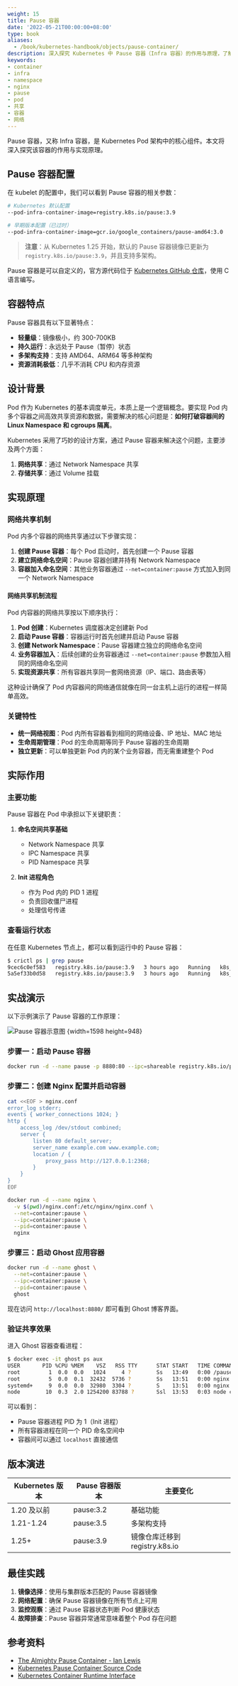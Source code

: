 ```yaml
---
weight: 15
title: Pause 容器
date: '2022-05-21T00:00:00+08:00'
type: book
aliases:
  - /book/kubernetes-handbook/objects/pause-container/
description: 深入探究 Kubernetes 中 Pause 容器（Infra 容器）的作用与原理，了解它如何实现 Pod 内容器间的网络命名空间共享，以及在 Pod 生命周期管理中的关键作用。
keywords:
- container
- infra
- namespace
- nginx
- pause
- pod
- 共享
- 容器
- 网络
---
```


Pause 容器，又称 Infra 容器，是 Kubernetes Pod 架构中的核心组件。本文将深入探究该容器的作用与实现原理。

## Pause 容器配置

在 kubelet 的配置中，我们可以看到 Pause 容器的相关参数：

```bash
# Kubernetes 默认配置
--pod-infra-container-image=registry.k8s.io/pause:3.9

# 早期版本配置（已过时）
--pod-infra-container-image=gcr.io/google_containers/pause-amd64:3.0
```

> **注意**：从 Kubernetes 1.25 开始，默认的 Pause 容器镜像已更新为 `registry.k8s.io/pause:3.9`，并且支持多架构。

Pause 容器是可以自定义的，官方源代码位于 [Kubernetes GitHub 仓库](https://github.com/kubernetes/kubernetes/tree/master/build/pause)，使用 C 语言编写。

## 容器特点

Pause 容器具有以下显著特点：

- **轻量级**：镜像极小，约 300-700KB
- **持久运行**：永远处于 Pause（暂停）状态
- **多架构支持**：支持 AMD64、ARM64 等多种架构
- **资源消耗极低**：几乎不消耗 CPU 和内存资源

## 设计背景

Pod 作为 Kubernetes 的基本调度单元，本质上是一个逻辑概念。要实现 Pod 内多个容器之间高效共享资源和数据，需要解决的核心问题是：**如何打破容器间的 Linux Namespace 和 cgroups 隔离**。

Kubernetes 采用了巧妙的设计方案，通过 Pause 容器来解决这个问题，主要涉及两个方面：

1. **网络共享**：通过 Network Namespace 共享
2. **存储共享**：通过 Volume 挂载

## 实现原理

### 网络共享机制

Pod 内多个容器的网络共享通过以下步骤实现：

1. **创建 Pause 容器**：每个 Pod 启动时，首先创建一个 Pause 容器
2. **建立网络命名空间**：Pause 容器创建并持有 Network Namespace
3. **容器加入命名空间**：其他业务容器通过 `--net=container:pause` 方式加入到同一个 Network Namespace

#### 网络共享机制流程

Pod 内容器的网络共享按以下顺序执行：

1. **Pod 创建**：Kubernetes 调度器决定创建新 Pod
2. **启动 Pause 容器**：容器运行时首先创建并启动 Pause 容器
3. **创建 Network Namespace**：Pause 容器建立独立的网络命名空间
4. **业务容器加入**：后续创建的业务容器通过 `--net=container:pause` 参数加入相同的网络命名空间
5. **实现资源共享**：所有容器共享同一套网络资源（IP、端口、路由表等）

这种设计确保了 Pod 内容器间的网络通信就像在同一台主机上运行的进程一样简单高效。

### 关键特性

- **统一网络视图**：Pod 内所有容器看到相同的网络设备、IP 地址、MAC 地址
- **生命周期管理**：Pod 的生命周期等同于 Pause 容器的生命周期
- **独立更新**：可以单独更新 Pod 内的某个业务容器，而无需重建整个 Pod

## 实际作用

### 主要功能

Pause 容器在 Pod 中承担以下关键职责：

1. **命名空间共享基础**
   - Network Namespace 共享
   - IPC Namespace 共享  
   - PID Namespace 共享

2. **Init 进程角色**
   - 作为 Pod 内的 PID 1 进程
   - 负责回收僵尸进程
   - 处理信号传递

### 查看运行状态

在任意 Kubernetes 节点上，都可以看到运行中的 Pause 容器：

```bash
$ crictl ps | grep pause
9cec6c0ef583   registry.k8s.io/pause:3.9   3 hours ago   Running   k8s_POD_nginx-deployment-...
5a5ef33b0d58   registry.k8s.io/pause:3.9   3 hours ago   Running   k8s_POD_redis-cluster-...
```

## 实战演示

以下示例演示了 Pause 容器的工作原理：

![Pause 容器示意图](https://assets.jimmysong.io/images/book/kubernetes-handbook/objects/pause-container/pause-container.webp)
{width=1598 height=948}

### 步骤一：启动 Pause 容器

```bash
docker run -d --name pause -p 8880:80 --ipc=shareable registry.k8s.io/pause:3.9
```

### 步骤二：创建 Nginx 配置并启动容器

```bash
cat <<EOF > nginx.conf
error_log stderr;
events { worker_connections 1024; }
http {
    access_log /dev/stdout combined;
    server {
        listen 80 default_server;
        server_name example.com www.example.com;
        location / {
            proxy_pass http://127.0.0.1:2368;
        }
    }
}
EOF

docker run -d --name nginx \
  -v $(pwd)/nginx.conf:/etc/nginx/nginx.conf \
  --net=container:pause \
  --ipc=container:pause \
  --pid=container:pause \
  nginx
```

### 步骤三：启动 Ghost 应用容器

```bash
docker run -d --name ghost \
  --net=container:pause \
  --ipc=container:pause \
  --pid=container:pause \
  ghost
```

现在访问 `http://localhost:8880/` 即可看到 Ghost 博客界面。

### 验证共享效果

进入 Ghost 容器查看进程：

```bash
$ docker exec -it ghost ps aux
USER       PID %CPU %MEM    VSZ   RSS TTY      STAT START   TIME COMMAND
root         1  0.0  0.0   1024     4 ?        Ss   13:49   0:00 /pause
root         5  0.0  0.1  32432  5736 ?        Ss   13:51   0:00 nginx: master process
systemd+     9  0.0  0.0  32980  3304 ?        S    13:51   0:00 nginx: worker process
node        10  0.3  2.0 1254200 83788 ?       Ssl  13:53   0:03 node current/index.js
```

可以看到：

- Pause 容器进程 PID 为 1（Init 进程）
- 所有容器进程在同一个 PID 命名空间中
- 容器间可以通过 `localhost` 直接通信

## 版本演进

| Kubernetes 版本 | Pause 容器版本 | 主要变化 |
|------------------|----------------|----------|
| 1.20 及以前 | pause:3.2 | 基础功能 |
| 1.21-1.24 | pause:3.5 | 多架构支持 |
| 1.25+ | pause:3.9 | 镜像仓库迁移到 registry.k8s.io |

## 最佳实践

1. **镜像选择**：使用与集群版本匹配的 Pause 容器镜像
2. **网络配置**：确保 Pause 容器镜像在所有节点上可用
3. **监控观察**：通过 Pause 容器状态判断 Pod 健康状态
4. **故障排查**：Pause 容器异常通常意味着整个 Pod 存在问题

## 参考资料

- [The Almighty Pause Container - Ian Lewis](https://www.ianlewis.org/en/almighty-pause-container)
- [Kubernetes Pause Container Source Code](https://github.com/kubernetes/kubernetes/tree/master/build/pause)
- [Kubernetes Container Runtime Interface](https://kubernetes.io/docs/concepts/architecture/cri/)
